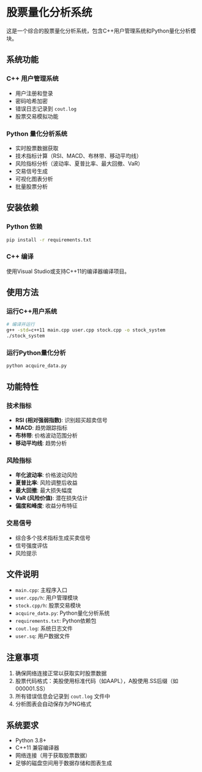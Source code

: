 # 股票量化分析系统

这是一个综合的股票量化分析系统，包含C++用户管理系统和Python量化分析模块。

## 系统功能

### C++ 用户管理系统
- 用户注册和登录
- 密码哈希加密
- 错误日志记录到 `cout.log`
- 股票交易模拟功能

### Python 量化分析系统
- 实时股票数据获取
- 技术指标计算（RSI、MACD、布林带、移动平均线）
- 风险指标分析（波动率、夏普比率、最大回撤、VaR）
- 交易信号生成
- 可视化图表分析
- 批量股票分析

## 安装依赖

### Python 依赖
```bash
pip install -r requirements.txt
```

### C++ 编译
使用Visual Studio或支持C++11的编译器编译项目。

## 使用方法

### 运行C++用户系统
```bash
# 编译并运行
g++ -std=c++11 main.cpp user.cpp stock.cpp -o stock_system
./stock_system
```

### 运行Python量化分析
```bash
python acquire_data.py
```

## 功能特性

### 技术指标
- **RSI (相对强弱指数)**: 识别超买超卖信号
- **MACD**: 趋势跟踪指标
- **布林带**: 价格波动范围分析
- **移动平均线**: 趋势分析

### 风险指标
- **年化波动率**: 价格波动风险
- **夏普比率**: 风险调整后收益
- **最大回撤**: 最大损失幅度
- **VaR (风险价值)**: 潜在损失估计
- **偏度和峰度**: 收益分布特征

### 交易信号
- 综合多个技术指标生成买卖信号
- 信号强度评估
- 风险提示

## 文件说明

- `main.cpp`: 主程序入口
- `user.cpp/h`: 用户管理模块
- `stock.cpp/h`: 股票交易模块
- `acquire_data.py`: Python量化分析系统
- `requirements.txt`: Python依赖包
- `cout.log`: 系统日志文件
- `user.sq`: 用户数据文件

## 注意事项

1. 确保网络连接正常以获取实时股票数据
2. 股票代码格式：美股使用标准代码（如AAPL），A股使用.SS后缀（如000001.SS）
3. 所有错误信息会记录到 `cout.log` 文件中
4. 分析图表会自动保存为PNG格式

## 系统要求

- Python 3.8+
- C++11 兼容编译器
- 网络连接（用于获取股票数据）
- 足够的磁盘空间用于数据存储和图表生成 